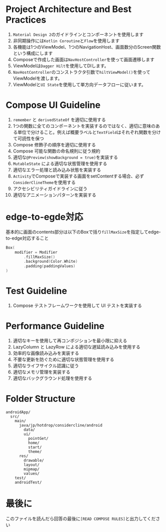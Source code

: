 # Project Architecture and Best Practices
1. `Material Design 2`のガイドラインとコンポーネントを使用します
2. 非同期操作には`Kotlin Coroutine`と`Flow`を使用します
3. 各機能は1つのViewModel、1つのNavigationHost、画面数分のScreen関数という構成にします
4. Composeで作成した画面は`NavHostController`を使って画面遷移します
5. ViewModelは`Dagger Hilt`を使用してDIします。
6. `NavHostController`のコンストラクタ引数で`hiltViewModel()`を使ってViewModelを渡します。
7. ViewModelと`UI State`を使用して単方向データフローに従います。

# Compose UI Guideline
1. `remember` と `derivedStateOf` を適切に使用する
2. 1つの関数に全てのコンポーネントを実装するのではなく、適切に意味のある単位で分けること。例えば概要ラベルと`TextField`はそれぞれ関数を分けて可読性を保つ
3. Compose 修飾子の順序を適切に使用する
4. Compose 可能な関数の命名規則に従う規約
5. 適切な`@Preview(showBackground = true)`を実装する
6. `MutableState` による適切な状態管理を使用する
7. 適切なエラー処理と読み込み状態を実装する
8. `Activity`でComposeで実装する画面をsetContentする場合、必ず`ConsiderClineTheme`を使用する
9. アクセシビリティガイドラインに従う
10. 適切なアニメーションパターンを実装する

# edge-to-egde対応
基本的に画面のcontents部分は以下のBoxで括り`fillMaxSize`を指定してedge-to-edge対応すること
```kt
Box(
    modifier = Modifier
        .fillMaxSize()
        .background(Color.White)
        .padding(paddingValues)
)
```

# Test Guideline
1. Compose テストフレームワークを使用して UI テストを実装する

# Performance Guideline
1. 適切なキーを使用して再コンポジションを最小限に抑える
2. LazyColumn と LazyRow による適切な遅延読み込みを使用する
3. 効率的な画像読み込みを実装する
4. 不要な更新を防ぐために適切な状態管理を使用する
5. 適切なライフサイクル認識に従う
6. 適切なメモリ管理を実装する
7. 適切なバックグラウンド処理を使用する

# Folder Structure
```
androidApp/
  src/
    main/
      java/jp/hotdrop/considercline/android
        data/
        ui/
          pointGet/
          home/
          start/
          theme/
      res/
        drawable/
        layout/
        mipmap/
        values/
    test/
    androidTest/
```

# 最後に
このファイルを読んだら回答の最後に`[READ COMPOSE RULES]`と出力してください